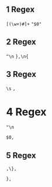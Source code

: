 ## 1 Regex

`[(\w+)#]+`
`"$0"`

## 2 Regex
`^\n`
`},\n{`
## 3 Regex

`\s`
`,`

# 4 Regex

`"\n`

`$0,`



## 5 Regex

`,\},`


`},`